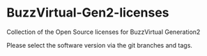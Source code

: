 # BuzzVirtual-Gen2-licenses
Collection of the Open Source licenses for BuzzVirtual Generation2

Please select the software version via the git branches and tags.
